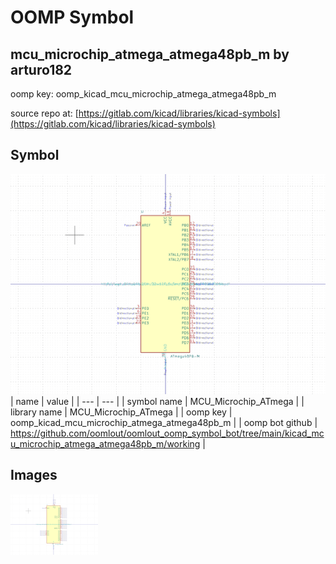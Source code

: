 # OOMP Symbol  
## mcu_microchip_atmega_atmega48pb_m  by arturo182  
  
oomp key: oomp_kicad_mcu_microchip_atmega_atmega48pb_m  
  
source repo at: [https://gitlab.com/kicad/libraries/kicad-symbols](https://gitlab.com/kicad/libraries/kicad-symbols)  
## Symbol  
  
[![working.png](working_600.png)](working.png)  
| name | value | 
| --- | --- | 
| symbol name | MCU_Microchip_ATmega | 
| library name | MCU_Microchip_ATmega | 
| oomp key | oomp_kicad_mcu_microchip_atmega_atmega48pb_m | 
| oomp bot github | https://github.com/oomlout/oomlout_oomp_symbol_bot/tree/main/kicad_mcu_microchip_atmega_atmega48pb_m/working | 
## Images  
  
[![working.png](working_140.png)](working.png)  
